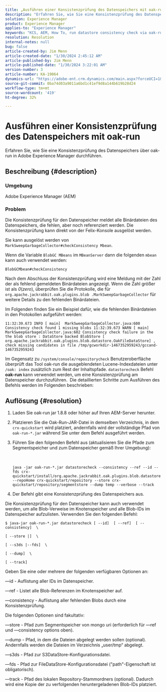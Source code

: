 ```yaml
---
title: „Ausführen einer Konsistenzprüfung des Datenspeichers mit oak-run“
description: "Erfahren Sie, wie Sie eine Konsistenzprüfung des Datenspeichers über oak-run in Adobe Experience Manager durchführen."
solution: Experience Manager
product: Experience Manager
applies-to: "Experience Manager"
keywords: "KCS, AEM, How To, run datastore consistency check via oak-run, Adobe Experience Manager"
resolution: Resolution
internal-notes: null
bug: false
article-created-by: Jim Menn
article-created-date: "1/30/2024 2:45:12 AM"
article-published-by: Jim Menn
article-published-date: "1/30/2024 3:22:01 AM"
version-number: 3
article-number: KA-19064
dynamics-url: "https://adobe-ent.crm.dynamics.com/main.aspx?forceUCI=1&pagetype=entityrecord&etn=knowledgearticle&id=2c0b9c95-19bf-ee11-9079-6045bd006268"
source-git-commit: 0ba74d03a9011a6bd1c41ef9d8a144b619b28d24
workflow-type: tm+mt
source-wordcount: '419'
ht-degree: 32%

---
```


# Ausführen einer Konsistenzprüfung des Datenspeichers mit oak-run


Erfahren Sie, wie Sie eine Konsistenzprüfung des Datenspeichers über oak-run in Adobe Experience Manager durchführen.

## Beschreibung {#description}


### Umgebung

Adobe Experience Manager (AEM)

### Problem

Die Konsistenzprüfung für den Datenspeicher meldet alle Binärdateien des Datenspeichers, die fehlen, aber noch referenziert werden. Die Konsistenzprüfung kann direkt von der Felix-Konsole ausgelöst werden.

Sie kann ausgelöst werden von `MarkSweepGarbageCollector#checkConsistency Mbean`.

Wenn die Variable `BlobGC MBeans` im `MBeanServer` dann die folgenden `mbean` kann auch verwendet werden:

`BlobGCMbean#checkConsistency`

Nach dem Abschluss der Konsistenzprüfung wird eine Meldung mit der Zahl der als fehlend gemeldeten Binärdateien angezeigt. Wenn die Zahl größer ist als *0*(*zero*), überprüfen Sie die Protokolle, die für `org.apache.jackrabbit.oak.plugins.blob .MarkSweepGarbageCollector` für weitere Details zu den fehlenden Binärdateien.

Im Folgenden finden Sie ein Beispiel dafür, wie die fehlenden Binärdateien in den Protokollen aufgeführt werden:




```
11:32:39.673 INFO [ main]  MarkSweepGarbageCollector.java:600 Consistency check found 1 missing blobs 11:32:39.673 WARN [ main]  MarkSweepGarbageCollector.java:602 Consistency check failure in the the blob store : DataStore backed BlobStore [ org.apache.jackrabbit.oak.plugins.blob.datastore.OakFileDataStore] , check missing candidates in file /tmp/gcworkdir-1467352959243/gccand-1467352959243
```




Im Gegensatz zu `/system/console/repositorycheck` Benutzeroberfläche überprüft das Tool oak-run die ausgeblendeten Lucene-Indexdateien unter `/oak: index` zusätzlich zum Rest der Inhaltspfade. `datastorecheck` Befehl <b>oak-run </b>kann verwendet werden, um eine Konsistenzprüfung am Datenspeicher durchzuführen.  Die detaillierten Schritte zum Ausführen des Befehls werden im Folgenden beschrieben:


## Auflösung {#resolution}


1. Laden Sie oak-run jar 1.8.8 oder höher auf Ihren AEM-Server herunter.
2. Platzieren Sie die Oak-Run-JAR-Datei in demselben Verzeichnis, in dem `crx-quickstart` wird platziert, andernfalls wird der vollständige Pfad von `oak-run-*.jar` während Sie unter dem Befehl ausgeführt werden.
3. Führen Sie den folgenden Befehl aus (aktualisieren Sie die Pfade zum Segmentspeicher und zum Datenspeicher gemäß Ihrer Umgebung):<br><br><br>

   ```
   java -jar oak-run-*.jar datastorecheck --consistency --ref --id --fds crx-quickstart/install/org.apache.jackrabbit.oak.plugins.blob.datastore.FileDataStore.config --repoHome crx-quickstart/repository --store crx-quickstart/repository/segmentstore --dump temp --verbose --track
   ```

4. Der Befehl gibt eine Konsistenzprüfung des Datenspeichers aus.




Die Konsistenzprüfung für den Datenspeicher kann auch verwendet werden, um alle Blob-Verweise im Knotenspeicher und alle Blob-IDs im Datenspeicher aufzulisten. Verwenden Sie den folgenden Befehl:

`$ java-jar oak-run-*.jar datastorecheck [ --id]  [ --ref]  [ --consistency]  \`

`[ --store |]  \`

`[ --s3ds |--fds]  \`

`[ --dump]  \`

`[ --track]`



Geben Sie eine oder mehrere der folgenden verfügbaren Optionen an:

—id - Auflistung aller IDs im Datenspeicher.

—ref - Listet alle Blob-Referenzen im Knotenspeicher auf.

—consistency - Auflistung aller fehlenden Blobs durch eine Konsistenzprüfung.



Die folgenden Optionen sind fakultativ:

—store - Pfad zum Segmentspeicher von mongo uri (erforderlich für —ref und —consistency options oben).

—dump - Pfad, in dem die Dateien abgelegt werden sollen (optional). Andernfalls werden die Dateien im Verzeichnis „user/tmp“ abgelegt.

—s3ds - Pfad zur S3DataStore-Konfigurationsdatei.

—fds - Pfad zur FileDataStore-Konfigurationsdatei (&quot;path&quot;-Eigenschaft ist obligatorisch).

—track - Pfad des lokalen Repository-Stammordners (optional). Dadurch wird eine Kopie der zu verfolgenden heruntergeladenen Blob-IDs platziert.
